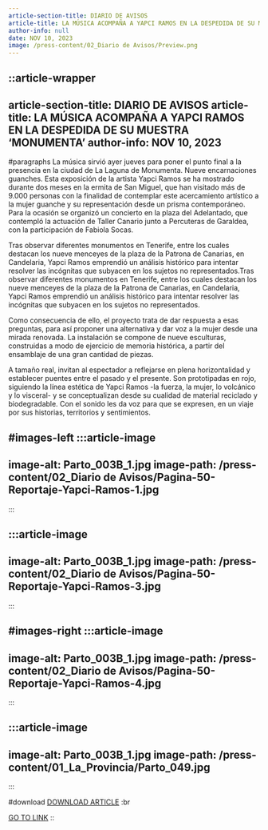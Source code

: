 ```yaml
---
article-section-title: DIARIO DE AVISOS
article-title: LA MÚSICA ACOMPAÑA A YAPCI RAMOS EN LA DESPEDIDA DE SU MUESTRA ‘MONUMENTA’
author-info: null
date: NOV 10, 2023
image: /press-content/02_Diario de Avisos/Preview.png
---
```


::article-wrapper
---
article-section-title: DIARIO DE AVISOS
article-title: LA MÚSICA ACOMPAÑA A YAPCI RAMOS EN LA DESPEDIDA DE SU MUESTRA ‘MONUMENTA’
author-info: NOV 10, 2023
---
#paragraphs
La música sirvió ayer jueves para poner el punto final a la presencia en la ciudad de La Laguna de Monumenta. Nueve encarnaciones guanches. Esta exposición de la artista Yapci Ramos se ha mostrado durante dos meses en la ermita de San Miguel, que han visitado más de 9.000 personas con la finalidad de contemplar este acercamiento artístico a la mujer guanche y su representación desde un prisma contemporáneo. Para la ocasión se organizó un concierto en la plaza del Adelantado, que contempló la actuación de Taller Canario junto a Percuteras de Garaldea, con la participación de Fabiola Socas.

Tras observar diferentes monumentos en Tenerife, entre los cuales destacan los nueve menceyes de la plaza de la Patrona de Canarias, en Candelaria, Yapci Ramos emprendió un análisis histórico para intentar resolver las incógnitas que subyacen en los sujetos no representados.Tras observar diferentes monumentos en Tenerife, entre los cuales destacan los nueve menceyes de la plaza de la Patrona de Canarias, en Candelaria, Yapci Ramos emprendió un análisis histórico para intentar resolver las incógnitas que subyacen en los sujetos no representados.

Como consecuencia de ello, el proyecto trata de dar respuesta a esas preguntas, para así proponer una alternativa y dar voz a la mujer desde una mirada renovada. La instalación se compone de nueve esculturas, construidas a modo de ejercicio de memoria histórica, a partir del ensamblaje de una gran cantidad de piezas.

A tamaño real, invitan al espectador a reflejarse en plena horizontalidad y establecer puentes entre el pasado y el presente. Son prototipadas en rojo, siguiendo la línea estética de Yapci Ramos -la fuerza, la mujer, lo volcánico y lo visceral- y se conceptualizan desde su cualidad de material reciclado y biodegradable. Con el sonido les da voz para que se expresen, en un viaje por sus historias, territorios y sentimientos.

#images-left
  :::article-image
  ---
  image-alt: Parto_003B_1.jpg
  image-path: /press-content/02_Diario de Avisos/Pagina-50-Reportaje-Yapci-Ramos-1.jpg
  ---
  :::

  :::article-image
  ---
  image-alt: Parto_003B_1.jpg
  image-path: /press-content/02_Diario de Avisos/Pagina-50-Reportaje-Yapci-Ramos-3.jpg
  ---
  :::

#images-right
  :::article-image
  ---
  image-alt: Parto_003B_1.jpg
  image-path: /press-content/02_Diario de Avisos/Pagina-50-Reportaje-Yapci-Ramos-4.jpg
  ---
  :::

  :::article-image
  ---
  image-alt: Parto_003B_1.jpg
  image-path: /press-content/01_La_Provincia/Parto_049.jpg
  ---
  :::

#download
[DOWNLOAD ARTICLE](/press-content/02_Diario%20de%20Avisos/P%C3%A1ginas%20desdeYapciRamos_PressKitSelection.pdf) :br

 [](https://www.eldia.es/cultura/2024/03/02/parir-renacer-yapci-ramos-santa-98938595.html)[GO TO LINK](https://diariodeavisos.elespanol.com/2023/11/la-musica-acompana-a-yapci-ramos-en-la-despedida-de-su-muestra-monumenta/)
::
